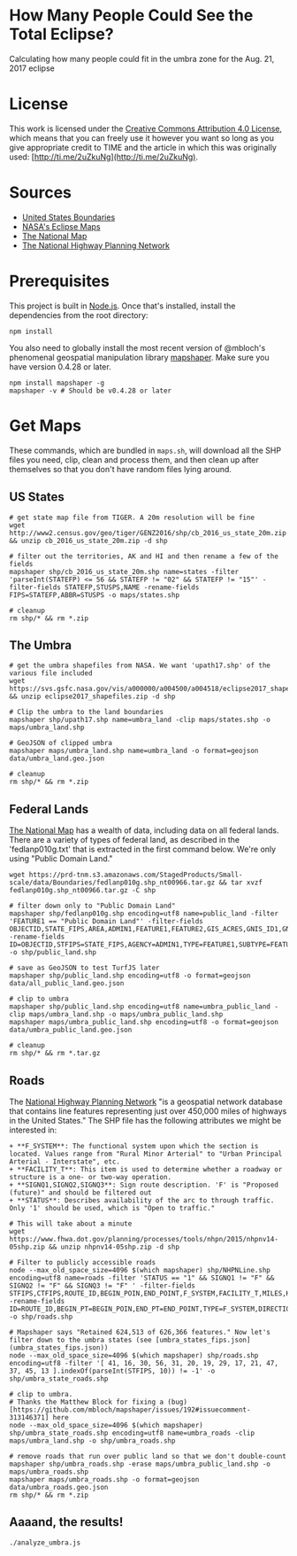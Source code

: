 # How Many People Could See the Total Eclipse?

Calculating how many people could fit in the umbra zone for the Aug. 21, 2017 eclipse

# License

This work is licensed under the [Creative Commons Attribution 4.0 License](https://creativecommons.org/licenses/by/4.0/), which means that you can freely use it however you want so long as you give appropriate credit to TIME and the article in which this was originally used: [http://ti.me/2uZkuNg](http://ti.me/2uZkuNg).

# Sources

+ [United States Boundaries](https://www.census.gov/geo/maps-data/data/cbf/cbf_state.html)
+ [NASA's Eclipse Maps](https://svs.gsfc.nasa.gov/4518)
+ [The National Map](https://nationalmap.gov/small_scale/atlasftp.html?openChapters=chpbound#chpbound)
+ [The National Highway Planning Network](https://www.fhwa.dot.gov/planning/processes/tools/nhpn/)

# Prerequisites

This project is built in [Node.js](https://nodejs.org/en/). Once that's installed, install the dependencies from the root directory:

	npm install

You also need to globally install the most recent version of @mbloch's phenomenal geospatial manipulation library [mapshaper](https://www.npmjs.com/package/mapshaper). Make sure you have version 0.4.28 or later.

	npm install mapshaper -g
	mapshaper -v # Should be v0.4.28 or later

# Get Maps

These commands, which are bundled in `maps.sh`, will download all the SHP files you need, clip, clean and process them, and then clean up after themselves so that you don't have random files lying around.

## US States

	# get state map file from TIGER. A 20m resolution will be fine
	wget http://www2.census.gov/geo/tiger/GENZ2016/shp/cb_2016_us_state_20m.zip && unzip cb_2016_us_state_20m.zip -d shp
	
	# filter out the territories, AK and HI and then rename a few of the fields
	mapshaper shp/cb_2016_us_state_20m.shp name=states -filter 'parseInt(STATEFP) <= 56 && STATEFP != "02" && STATEFP != "15"' -filter-fields STATEFP,STUSPS,NAME -rename-fields FIPS=STATEFP,ABBR=STUSPS -o maps/states.shp
	
	# cleanup	
	rm shp/* && rm *.zip

## The Umbra

	# get the umbra shapefiles from NASA. We want 'upath17.shp' of the various file included
	wget https://svs.gsfc.nasa.gov/vis/a000000/a004500/a004518/eclipse2017_shapefiles.zip && unzip eclipse2017_shapefiles.zip -d shp
	
	# Clip the umbra to the land boundaries
	mapshaper shp/upath17.shp name=umbra_land -clip maps/states.shp -o maps/umbra_land.shp

	# GeoJSON of clipped umbra
	mapshaper maps/umbra_land.shp name=umbra_land -o format=geojson data/umbra_land.geo.json
	
	# cleanup
	rm shp/* && rm *.zip

## Federal Lands

[The National Map](https://nationalmap.gov/) has a wealth of data, including data on all federal lands. There are a variety of types of federal land, as described in the 'fedlanp010g.txt' that is extracted in the first command below. We're only using "Public Domain Land."

	wget https://prd-tnm.s3.amazonaws.com/StagedProducts/Small-scale/data/Boundaries/fedlanp010g.shp_nt00966.tar.gz && tar xvzf fedlanp010g.shp_nt00966.tar.gz -C shp 

	# filter down only to "Public Domain Land"
	mapshaper shp/fedlanp010g.shp encoding=utf8 name=public_land -filter 'FEATURE1 == "Public Domain Land"' -filter-fields OBJECTID,STATE_FIPS,AREA,ADMIN1,FEATURE1,FEATURE2,GIS_ACRES,GNIS_ID1,GNIS_Name1,URL -rename-fields ID=OBJECTID,STFIPS=STATE_FIPS,AGENCY=ADMIN1,TYPE=FEATURE1,SUBTYPE=FEATURE2,ACRES=GIS_ACRES,GNIS_ID=GNIS_ID1,NAME=GNIS_Name1,URL=URL -o shp/public_land.shp	

	# save as GeoJSON to test TurfJS later
	mapshaper shp/public_land.shp encoding=utf8 -o format=geojson data/all_public_land.geo.json

	# clip to umbra
	mapshaper shp/public_land.shp encoding=utf8 name=umbra_public_land -clip maps/umbra_land.shp -o maps/umbra_public_land.shp
	mapshaper maps/umbra_public_land.shp encoding=utf8 -o format=geojson data/umbra_public_land.geo.json

	# cleanup
	rm shp/* && rm *.tar.gz

## Roads

The [National Highway Planning Network](https://www.fhwa.dot.gov/planning/processes/tools/nhpn/) "is a geospatial network database that contains line features representing just over 450,000 miles of highways in the United States." The SHP file has the following attributes we might be interested in:

	+ **F_SYSTEM**: The functional system upon which the section is located. Values range from "Rural Minor Arterial" to "Urban Principal Arterial - Interstate", etc.
	+ **FACILITY_T**: This item is used to determine whether a roadway or structure is a one- or two-way operation.
	+ **SIGNQ1,SIGNQ2,SIGNQ3**: Sign route description. 'F' is "Proposed (future)" and should be filtered out
	+ **STATUS**: Describes availability of the arc to through traffic. Only '1' should be used, which is "Open to traffic."

	# This will take about a minute
	wget https://www.fhwa.dot.gov/planning/processes/tools/nhpn/2015/nhpnv14-05shp.zip && unzip nhpnv14-05shp.zip -d shp

	# Filter to publicly accessible roads
	node --max_old_space_size=4096 $(which mapshaper) shp/NHPNLine.shp encoding=utf8 name=roads -filter 'STATUS == "1" && SIGNQ1 != "F" && SIGNQ2 != "F" && SIGNQ3 != "F" ' -filter-fields STFIPS,CTFIPS,ROUTE_ID,BEGIN_POIN,END_POINT,F_SYSTEM,FACILITY_T,MILES,KM -rename-fields ID=ROUTE_ID,BEGIN_PT=BEGIN_POIN,END_PT=END_POINT,TYPE=F_SYSTEM,DIRECTION=FACILITY_T -o shp/roads.shp	

	# Mapshaper says "Retained 624,513 of 626,366 features." Now let's filter down to the umbra states (see [umbra_states_fips.json](umbra_states_fips.json))
	node --max_old_space_size=4096 $(which mapshaper) shp/roads.shp encoding=utf8 -filter '[ 41, 16, 30, 56, 31, 20, 19, 29, 17, 21, 47, 37, 45, 13 ].indexOf(parseInt(STFIPS, 10)) != -1' -o shp/umbra_state_roads.shp
	
	# clip to umbra. 
	# Thanks the Matthew Block for fixing a (bug)[https://github.com/mbloch/mapshaper/issues/192#issuecomment-313146371] here
	node --max_old_space_size=4096 $(which mapshaper) shp/umbra_state_roads.shp encoding=utf8 name=umbra_roads -clip maps/umbra_land.shp -o shp/umbra_roads.shp

	# remove roads that run over public land so that we don't double-count
	mapshaper shp/umbra_roads.shp -erase maps/umbra_public_land.shp -o maps/umbra_roads.shp
	mapshaper maps/umbra_roads.shp -o format=geojson data/umbra_roads.geo.json
	rm shp/* && rm *.zip

## Aaaand, the results!

	./analyze_umbra.js